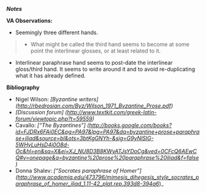 ***Notes*** 

**VA Observations:**

- Seemingly three different hands.
>- What might be called the third hand seems to become at some point the interlinear        glosses, or at least related to it.

- Interlinear paraphrase hand seems to post-date the interlinear gloss/third hand. It seems to write around it and to avoid re-duplicating what it has already defined.


**Bibliography**
- Nigel Wilson: _[Byzantine writers] (http://rbedrosian.com/Byz/Wilson_1971_Byzantine_Prose.pdf)_
- _[Discussion forum] (http://www.textkit.com/greek-latin-forum/viewtopic.php?t=59559)_
- Cavallo: _[“The Byzantines”] (http://books.google.com/books?id=FJDRx6FAi0EC&pg=PA97&lpg=PA97&dq=byzantine+prose+paraphrase+iliad&source=bl&ots=3btKgGNYh-&sig=G9yNlSlG-5WHyLuHsD4j0O8d-Oc&hl=en&sa=X&ei=XJ_NU8D3B8KWyATJsYDoCg&ved=0CFcQ6AEwCQ#v=onepage&q=byzantine%20prose%20paraphrase%20iliad&f=false)_
- Donna Shalev: _[“Socrates paraphrase of Homer”] (http://www.academia.edu/473796/mimesis_dihegesis_style_socrates_paraphrase_of_homer_iliad_1.11-42_plat.rep.393d8-394a6_)_
